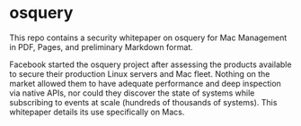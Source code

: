 # osquery
This repo contains a security whitepaper on osquery for Mac Management in PDF, Pages, and preliminary Markdown format.

Facebook started the osquery project after assessing the products available to secure their production Linux servers and Mac fleet. Nothing on the market allowed them to have adequate performance and deep inspection via native APIs, nor could they discover the state of systems while subscribing to events at scale (hundreds of thousands of systems). This whitepaper details its use specifically on Macs.
